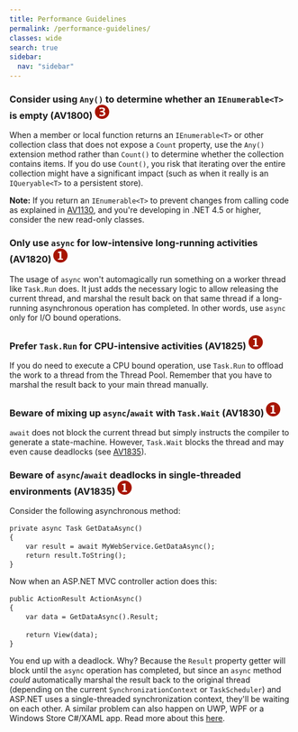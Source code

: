 ```yaml
---
title: Performance Guidelines
permalink: /performance-guidelines/
classes: wide
search: true
sidebar:
  nav: "sidebar"
---
```


### <a name="av1800"></a> Consider using `Any()` to determine whether an `IEnumerable<T>` is empty (AV1800) ![](/assets/images/3.png)
When a member or local function returns an `IEnumerable<T>` or other collection class that does not expose a `Count` property, use the `Any()` extension method rather than `Count()` to determine whether the collection contains items. If you do use `Count()`, you risk that iterating over the entire collection might have a significant impact (such as when it really is an `IQueryable<T>` to a persistent store).

**Note:** If you return an `IEnumerable<T>` to prevent changes from calling code as explained in [AV1130](/member-design-guidelines#av1130), and you're developing in .NET 4.5 or higher, consider the new read-only classes.

### <a name="av1820"></a> Only use `async` for low-intensive long-running activities (AV1820) ![](/assets/images/1.png)
The usage of `async` won't automagically run something on a worker thread like `Task.Run` does. It just adds the necessary logic to allow releasing the current thread, and marshal the result back on that same thread if a long-running asynchronous operation has completed. In other words, use `async` only for I/O bound operations.

### <a name="av1825"></a> Prefer `Task.Run` for CPU-intensive activities (AV1825) ![](/assets/images/1.png)
If you do need to execute a CPU bound operation, use `Task.Run` to offload the work to a thread from the Thread Pool. Remember that you have to marshal the result back to your main thread manually.

### <a name="av1830"></a> Beware of mixing up `async`/`await` with `Task.Wait` (AV1830) ![](/assets/images/1.png)
`await` does not block the current thread but simply instructs the compiler to generate a state-machine. However, `Task.Wait` blocks the thread and may even cause deadlocks (see [AV1835](#av1835)).

### <a name="av1835"></a> Beware of `async`/`await` deadlocks in single-threaded environments (AV1835) ![](/assets/images/1.png)
Consider the following asynchronous method:

	private async Task GetDataAsync()
	{
		var result = await MyWebService.GetDataAsync();
		return result.ToString();
	}

Now when an ASP.NET MVC controller action does this:

	public ActionResult ActionAsync()
	{
		var data = GetDataAsync().Result;
		
		return View(data);  
	}

You end up with a deadlock. Why? Because the `Result` property getter will block until the `async` operation has completed, but since an `async` method _could_ automatically marshal the result back to the original thread (depending on the current `SynchronizationContext` or `TaskScheduler`) and ASP.NET uses a single-threaded synchronization context, they'll be waiting on each other. A similar problem can also happen on UWP, WPF or a Windows Store C#/XAML app. Read more about this [here](http://blogs.msdn.com/b/pfxteam/archive/2011/01/13/10115163.aspx).
